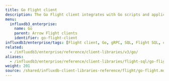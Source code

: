 ```yaml
---
title: Go Flight client
description: The Go Flight client integrates with Go scripts and applications to query data stored in InfluxDB.
menu:
  influxdb3_enterprise:
    name: Go
    parent: Arrow Flight clients
    identifier: go-flight-client
influxdb3/enterprise/tags: [Flight client, Go, gRPC, SQL, Flight SQL, client libraries]
related:
  - /influxdb3/enterprise/reference/client-libraries/v3/go/
aliases:
  - /influxdb3/enterprise/reference/client-libraries/flight-sql/go-flightsql/
weight: 201
source: /shared/influxdb-client-libraries-reference/flight/go-flight.md
---
```


<!-- The content for this page is at
// SOURCE content/shared/influxdb-client-libraries-reference/flight/go-flight.md
-->